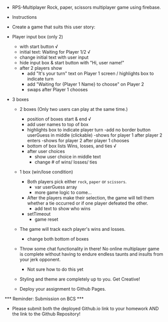 * RPS-Multiplayer
Rock, paper, scissors multiplayer game using firebase.

* Instructions

* Create a game that suits this user story:

* Player input box (only 2) 
    - with start button √
    - initial text: Waiting for Player 1/2 √
    - change initial text with user input
    - hide input box & start button with "Hi, user name!"
    - after 2 players show
        - add "It's your turn" text on Player 1 screen / highlights box to indicate turn
        - add "Waiting for {Player 1 Name} to choose" on Player 2
        - swaps after Player 1 chooses

* 3 boxes
  * 2 boxes (Only two users can play at the same time.) 
    - position of boxes start & end √
    - add user names to top of box
    - highlights box to indicate player turn
        -add no border button userGuess in middle (clickable)
        -shows for player 1 after player 2 enters
        -shows for player 2 after player 1 chooses
    - bottom of box lists Wins, losses, and ties √
    - after user choices
        - show user choice in middle text
        - change # of wins/ losses/ ties


  * 1 box (win/lose condition)
    - Both players pick either `rock`, `paper` or `scissors`. 
        - var userGuess array
        - more game logic to come...
    - After the players make their selection, the game will tell them whether a tie occurred or if one player defeated the other.
        - add text to show who wins
    - setTimeout 
        - game reset    

  * The game will track each player's wins and losses.
    - change both bottom of boxes

  * Throw some chat functionality in there! No online multiplayer game is complete without having to endure endless taunts and insults from your jerk opponent. 
    - Not sure how to do this yet

  * Styling and theme are completely up to you. Get Creative!

  * Deploy your assignment to Github Pages.

*** Reminder: Submission on BCS ***

* Please submit both the deployed Github.io link to your homework AND the link to the Github Repository!
